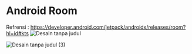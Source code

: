 # Android Room

Refrensi : https://developer.android.com/jetpack/androidx/releases/room?hl=id#kts
![Desain tanpa judul](https://github.com/FakriSouyo/107_RoomDatabase/assets/63139619/9811ebd1-7e48-4f89-a79e-b2b89cc5c2a7)

![Desain tanpa judul (3)](https://github.com/FakriSouyo/107_RoomDatabase/assets/63139619/fc0b6af9-fe45-4c1c-93c7-1e1cd06c23de)
